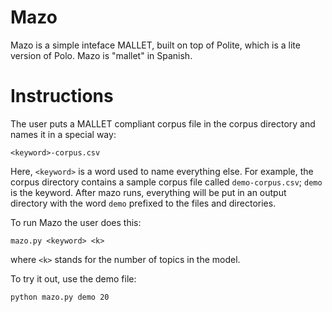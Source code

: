 # Mazo
Mazo is a simple inteface MALLET, built on top of Polite, which is a lite version of Polo. Mazo is "mallet" in Spanish.

# Instructions

The user puts a MALLET compliant corpus file in the corpus directory and names it in a special way:

```
<keyword>-corpus.csv
```

Here, `<keyword>` is a word used to name everything else. For example, the corpus directory contains a sample corpus file called `demo-corpus.csv`; `demo` is the keyword. After mazo runs, everything will be put in an output directory with the word `demo` prefixed to the files and directories.

To run Mazo the user does this:

```
mazo.py <keyword> <k>
```

where `<k>` stands for the number of topics in the model.

To try it out, use the demo file:

```
python mazo.py demo 20
```

